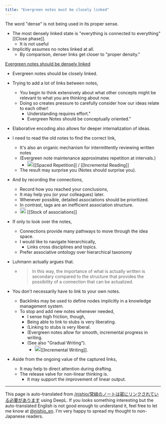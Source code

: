 ```yaml
---
title: "Evergreen notes must be closely linked"
---
```


The word "dense" is not being used in its proper sense.
- The most densely linked state is "everything is connected to everything" [[Close phase]].
    - It is not useful
- Implicitly assumes no notes linked at all.
    - By comparison, denser links get closer to "proper density."

[Evergreen notes should be densely linked](https://notes.andymatuschak.org/z2HUE4ABbQjUNjrNemvkTCsLa1LPDRuwh1tXC)
- Evergreen notes should be closely linked.
- Trying to add a lot of links between notes,
    - You begin to think extensively about what other concepts might be relevant to what you are thinking about now.
    - Doing so creates pressure to carefully consider how our ideas relate to each other!
        - Understanding requires effort."
        - Evergreen Notes should be conceptually oriented."
- Elaborative encoding also allows for deeper internalization of ideas.

- I need to read the old notes to find the correct link,
    - It's also an organic mechanism for intermittently reviewing written notes
    - (Evergreen note maintenance approximates repetition at intervals.)
        - <img src='https://scrapbox.io/api/pages/nishio-en/nishio/icon' alt='nishio.icon' height="19.5"/>[[Spaced Repetition]] / [[Incremental Reading]]
    - The result may surprise you (Notes should surprise you).

- And by recording the connections,
    - Record how you reached your conclusions,
    - It may help you (or your colleagues) later.
    - Whenever possible, detailed associations should be prioritized.
    - In contrast, tags are an inefficient association structure.
    - <img src='https://scrapbox.io/api/pages/nishio-en/nishio/icon' alt='nishio.icon' height="19.5"/> [[Stock of associations]]

- If only to look over the notes,
    - Connections provide many pathways to move through the idea space.
    - I would like to navigate hierarchically,
        - Links cross disciplines and topics.
    - Prefer associative ontology over hierarchical taxonomy

- Luhmann actually argues that.
    - > In this way, the importance of what is actually written is secondary compared to the structure that provides the possibility of a connection that can be actualized.
- You don't necessarily have to link to your own notes.
    - Backlinks may be used to define nodes implicitly in a knowledge management system.
    - To stop and add new notes whenever needed,
        - I sense high friction, though,
        - Being able to link to stubs is very liberating.
        - (Linking to stubs is very liberal.
        - (Evergreen notes allow for smooth, incremental progress in writing.
        - (See also "Gradual Writing").
            - <img src='https://scrapbox.io/api/pages/nishio-en/nishio/icon' alt='nishio.icon' height="19.5"/>[[Incremental Writing]].

- Aside from the ongoing value of the captured links,
    - It may help to direct attention during drafting.
    - The release valve for non-linear thinking is.
        - It may support the improvement of linear output.


---
This page is auto-translated from [/nishio/常緑のノートは密にリンクされている必要があります](https://scrapbox.io/nishio/常緑のノートは密にリンクされている必要があります) using DeepL. If you looks something interesting but the auto-translated English is not good enough to understand it, feel free to let me know at [@nishio_en](https://twitter.com/nishio_en). I'm very happy to spread my thought to non-Japanese readers.